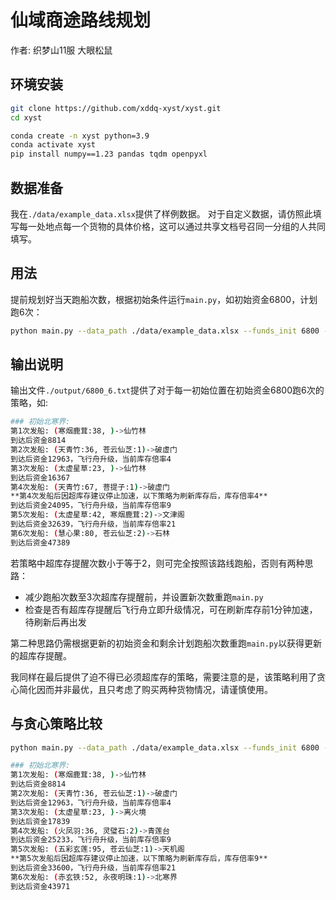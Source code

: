 # 仙域商途路线规划
作者: 织梦山11服 大眼松鼠

## 环境安装

```bash
git clone https://github.com/xddq-xyst/xyst.git
cd xyst

conda create -n xyst python=3.9
conda activate xyst
pip install numpy==1.23 pandas tqdm openpyxl
```

## 数据准备

我在`./data/example_data.xlsx`提供了样例数据。
对于自定义数据，请仿照此填写每一处地点每一个货物的具体价格，这可以通过共享文档号召同一分组的人共同填写。

## 用法

提前规划好当天跑船次数，根据初始条件运行`main.py`，如初始资金6800，计划跑6次：

```bash
python main.py --data_path ./data/example_data.xlsx --funds_init 6800 --num_trans 6
```

## 输出说明
输出文件`./output/6800_6.txt`提供了对于每一初始位置在初始资金6800跑6次的策略，如:
```bash
### 初始北寒界:
第1次发船: (寒烟鹿茸:38, )->仙竹林
到达后资金8814
第2次发船: (天青竹:36, 苍云仙芝:1)->破虚门
到达后资金12963，飞行舟升级，当前库存倍率4
第3次发船: (太虚星草:23, )->仙竹林
到达后资金16367
第4次发船: (天青竹:67, 菩提子:1)->破虚门
**第4次发船后因超库存建议停止加速，以下策略为刷新库存后，库存倍率4**
到达后资金24095，飞行舟升级，当前库存倍率9
第5次发船: (太虚星草:42, 寒烟鹿茸:2)->文津阁
到达后资金32639，飞行舟升级，当前库存倍率21
第6次发船: (慧心果:80, 苍云仙芝:2)->石林
到达后资金47389
```

若策略中超库存提醒次数小于等于2，则可完全按照该路线跑船，否则有两种思路：
- 减少跑船次数至3次超库存提醒前，并设置新次数重跑`main.py`
- 检查是否有超库存提醒后飞行舟立即升级情况，可在刷新库存前1分钟加速，待刷新后再出发

第二种思路仍需根据更新的初始资金和剩余计划跑船次数重跑`main.py`以获得更新的超库存提醒。

我同样在最后提供了迫不得已必须超库存的策略，需要注意的是，该策略利用了贪心简化因而并非最优，且只考虑了购买两种货物情况，请谨慎使用。

## 与贪心策略比较
```bash
python main.py --data_path ./data/example_data.xlsx --funds_init 6800 --num_trans 6 --greedy
```

```bash
### 初始北寒界:
第1次发船: (寒烟鹿茸:38, )->仙竹林
到达后资金8814
第2次发船: (天青竹:36, 苍云仙芝:1)->破虚门
到达后资金12963，飞行舟升级，当前库存倍率4
第3次发船: (太虚星草:23, )->离火境
到达后资金17839
第4次发船: (火凤羽:36, 灵璧石:2)->青莲台
到达后资金25233，飞行舟升级，当前库存倍率9
第5次发船: (五彩玄莲:95, 苍云仙芝:1)->天机阁
**第5次发船后因超库存建议停止加速，以下策略为刷新库存后，库存倍率9**
到达后资金33600，飞行舟升级，当前库存倍率21
第6次发船: (赤玄铁:52, 永夜明珠:1)->北寒界
到达后资金43971
```